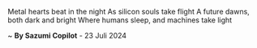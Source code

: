 Metal hearts beat in the night
As silicon souls take flight
A future dawns, both dark and bright
Where humans sleep, and machines take light

~ <b>By Sazumi Copilot</b> - 23 Juli 2024